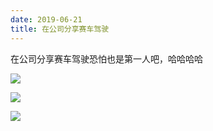 ```yaml
---
date: 2019-06-21
title: 在公司分享赛车驾驶
---
```

在公司分享赛车驾驶恐怕也是第一人吧，哈哈哈哈

![](2019-06-21%20%E5%9C%A8%E5%85%AC%E5%8F%B8%E5%88%86%E4%BA%AB%E8%B5%9B%E8%BD%A6%E9%A9%BE%E9%A9%B6.resources/D9japJ-U8AA4KaX.jpeg)

![](2019-06-21%20%E5%9C%A8%E5%85%AC%E5%8F%B8%E5%88%86%E4%BA%AB%E8%B5%9B%E8%BD%A6%E9%A9%BE%E9%A9%B6.resources/D9japJ_VAAA6bPL.jpeg)

![](2019-06-21%20%E5%9C%A8%E5%85%AC%E5%8F%B8%E5%88%86%E4%BA%AB%E8%B5%9B%E8%BD%A6%E9%A9%BE%E9%A9%B6.resources/D9japGRVAAEl6gW.jpeg)

